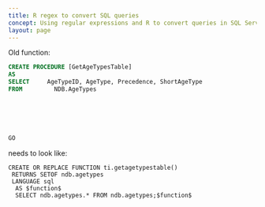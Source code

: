 ```yaml
---
title: R regex to convert SQL queries
concept: Using regular expressions and R to convert queries in SQL Server to postgres to assist with a database Migration.
layout: page
---
```


Old function:
```SQL
CREATE PROCEDURE [GetAgeTypesTable]
AS 
SELECT     AgeTypeID, AgeType, Precedence, ShortAgeType
FROM         NDB.AgeTypes






GO
```

needs to look like:
```
CREATE OR REPLACE FUNCTION ti.getagetypestable()
 RETURNS SETOF ndb.agetypes
 LANGUAGE sql
  AS $function$
  SELECT ndb.agetypes.* FROM ndb.agetypes;$function$
```
